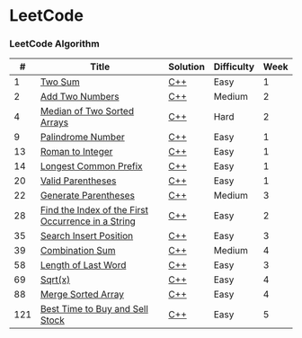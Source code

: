 LeetCode
========

### LeetCode Algorithm

| # | Title | Solution | Difficulty | Week |
|---| ----- | -------- | ---------- | ---- |
|1|[Two Sum](https://leetcode.com/problems/two-sum/description/) | [C++](./algorithms/C++/TwoSum/Two_Sum.cpp)|Easy| 1
|2|[Add Two Numbers](https://leetcode.com/problems/add-two-numbers/description/) | [C++](./algorithms/C++/AddTwoNumbers/Add_Two_Numbers.cpp)|Medium| 2
|4|[Median of Two Sorted Arrays](https://leetcode.com/problems/median-of-two-sorted-arrays/description/) | [C++](./algorithms/C++/MedianofTwoSortedArrays/Median_of_Two_Sorted_Arrays.cpp)|Hard| 2
|9|[Palindrome Number](https://leetcode.com/problems/palindrome-number/description/) | [C++](./algorithms/C++/PalindromeNumber/Palindrome_Number.cpp)|Easy| 1
|13|[Roman to Integer](https://leetcode.com/problems/roman-to-integer/description/) | [C++](./algorithms/C++/RomantoInteger/Roman_to_Integer.cpp)|Easy| 1
|14|[Longest Common Prefix](https://leetcode.com/problems/longest-common-prefix/description/) | [C++](./algorithms/C++/LongestCommonPrefix/Longest_Common_Prefix.cpp)|Easy| 1
|20|[Valid Parentheses](https://leetcode.com/problems/valid-parentheses/description/) | [C++](./algorithms/C++/ValidParentheses/Valid_Parentheses.cpp)|Easy| 1
|22|[Generate Parentheses](https://leetcode.com/problems/generate-parentheses/description/) | [C++](./algorithms/C++/GenerateParentheses/Generate_Parentheses.cpp)|Medium| 3
|28|[Find the Index of the First Occurrence in a String](https://leetcode.com/problems/find-the-index-of-the-first-occurrence-in-a-string/description/) | [C++](./algorithms/C++/FindtheIndex/Find_the_Index.cpp)|Easy| 2
|35|[Search Insert Position](https://leetcode.com/problems/search-insert-position/description/) | [C++](./algorithms/C++/SearchInsertPosition/Search_Insert_Position.cpp)|Easy| 3
|39|[Combination Sum](https://leetcode.com/problems/combination-sum/description/) | [C++](./algorithms/C++/CombinationSum/Combination_Sum.cpp)|Medium| 4
|58|[Length of Last Word](https://leetcode.com/problems/length-of-last-word/description/) | [C++](./algorithms/C++/LengthofLastWord/Length_of_Last_Word.cpp)|Easy| 3
|69|[Sqrt(x)](https://leetcode.com/problems/sqrtx/description/) | [C++](./algorithms/C++/Sqrt(x)/Sqrt(x).cpp)|Easy| 4
|88|[Merge Sorted Array](https://leetcode.com/problems/merge-sorted-array/description/) | [C++](./algorithms/C++/MergeSortedArray/Merge_Sorted_Array.cpp)|Easy| 4
|121|[Best Time to Buy and Sell Stock](https://leetcode.com/problems/best-time-to-buy-and-sell-stock/description/) | [C++](./algorithms/C++/BestTimetoBuyandSellStock/Best_Time_to_Buy_and_Sell_Stock.cpp)|Easy| 5
